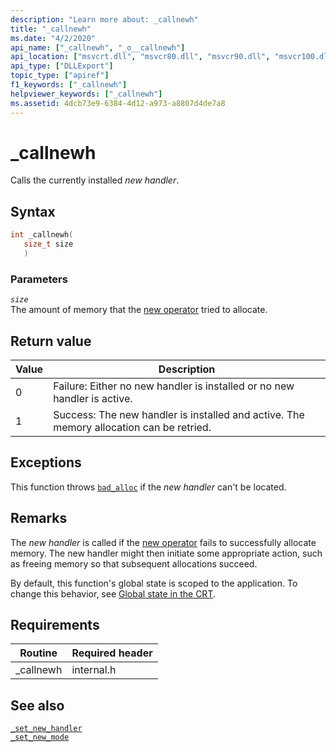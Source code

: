```yaml
---
description: "Learn more about: _callnewh"
title: "_callnewh"
ms.date: "4/2/2020"
api_name: ["_callnewh", "_o__callnewh"]
api_location: ["msvcrt.dll", "msvcr80.dll", "msvcr90.dll", "msvcr100.dll", "msvcr100_clr0400.dll", "msvcr110.dll", "msvcr110_clr0400.dll", "msvcr120.dll", "msvcr120_clr0400.dll", "ucrtbase.dll", "api-ms-win-crt-heap-l1-1-0.dll", "api-ms-win-crt-private-l1-1-0.dll"]
api_type: ["DLLExport"]
topic_type: ["apiref"]
f1_keywords: ["_callnewh"]
helpviewer_keywords: ["_callnewh"]
ms.assetid: 4dcb73e9-6384-4d12-a973-a8807d4de7a8
---
```

# _callnewh

Calls the currently installed *new handler*.

## Syntax

```cpp
int _callnewh(
   size_t size
   )
```

### Parameters

*`size`*\
The amount of memory that the [new operator](../../cpp/new-operator-cpp.md) tried to allocate.

## Return value

|Value|Description|
|-----------|-----------------|
|0|Failure: Either no new handler is installed or no new handler is active.|
|1|Success: The new handler is installed and active. The memory allocation can be retried.|

## Exceptions

This function throws [`bad_alloc`](../../standard-library/bad-alloc-class.md) if the *new handler* can't be located.

## Remarks

The *new handler* is called if the [new operator](../../cpp/new-operator-cpp.md) fails to successfully allocate memory. The new handler might then initiate some appropriate action, such as freeing memory so that subsequent allocations succeed.

By default, this function's global state is scoped to the application. To change this behavior, see [Global state in the CRT](../global-state.md).

## Requirements

|Routine|Required header|
|-------------|---------------------|
|_callnewh|internal.h|

## See also

[`_set_new_handler`](set-new-handler.md)\
[`_set_new_mode`](set-new-mode.md)
